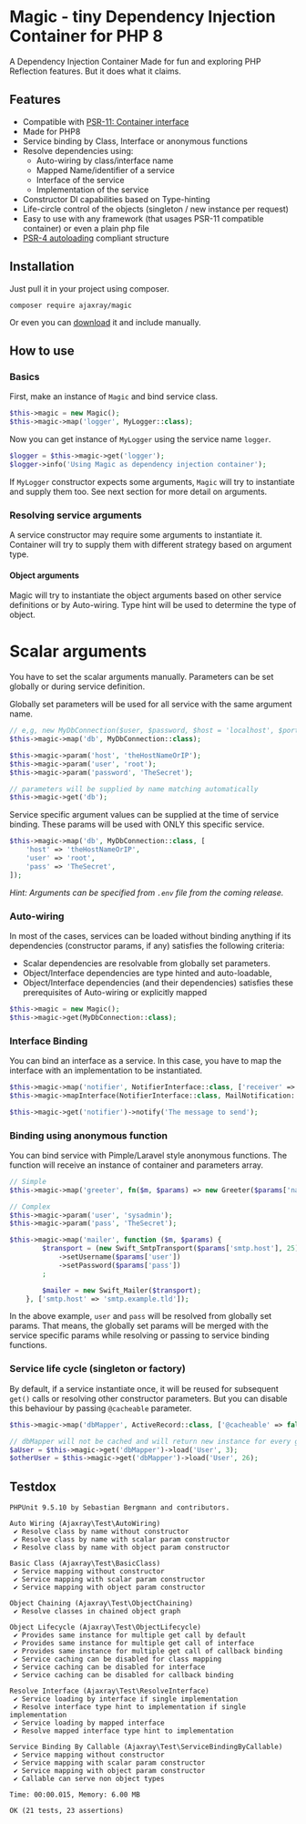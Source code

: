 Magic - tiny Dependency Injection Container for PHP 8
=========================

A Dependency Injection Container
Made for fun and exploring PHP Reflection features. 
But it does what it claims. 

Features
--------

* Compatible with [PSR-11: Container interface](https://www.php-fig.org/psr/psr-11/)
* Made for PHP8
* Service binding by Class, Interface or anonymous functions
* Resolve dependencies using:
  - Auto-wiring by class/interface name
  - Mapped Name/identifier of a service
  - Interface of the service
  - Implementation of the service
* Constructor DI capabilities based on Type-hinting
* Life-circle control of the objects (singleton / new instance per request)
* Easy to use with any framework (that usages PSR-11 compatible container) or even a plain php file
* [PSR-4 autoloading](https://www.php-fig.org/psr/psr-4/) compliant structure

## Installation

Just pull it in your project using composer.
```shell
composer require ajaxray/magic
```
Or even you can [download](https://github.com/ajaxray/magic/archive/refs/heads/main.zip) it and include manually.  

## How to use

### Basics 

First, make an instance of `Magic` and bind service class.
```php
$this->magic = new Magic();
$this->magic->map('logger', MyLogger::class);
```

Now you can get instance of `MyLogger` using the service name `logger`.
```php
$logger = $this->magic->get('logger');
$logger->info('Using Magic as dependency injection container');
```
If `MyLogger` constructor expects some arguments, `Magic` will try to instantiate and supply them too. 
See next section for more detail on arguments.

### Resolving service arguments
A service constructor may require some arguments to instantiate it. 
Container will try to supply them with different strategy based on argument type. 

#### Object arguments
Magic will try to instantiate the object arguments based on other service definitions or by Auto-wiring. 
Type hint will be used to determine the type of object.   

# Scalar arguments
You have to set the scalar arguments manually. 
Parameters can be set globally or during service definition.

Globally set parameters will be used for all service with the same argument name.
```php
// e,g, new MyDbConnection($user, $password, $host = 'localhost', $port = 3306);
$this->magic->map('db', MyDbConnection::class);

$this->magic->param('host', 'theHostNameOrIP');
$this->magic->param('user', 'root');
$this->magic->param('password', 'TheSecret');

// parameters will be supplied by name matching automatically
$this->magic->get('db');  
```

Service specific argument values can be supplied at the time of service binding. 
These params will be used with ONLY this specific service. 
```php
$this->magic->map('db', MyDbConnection::class, [
    'host' => 'theHostNameOrIP',
    'user' => 'root',
    'pass' => 'TheSecret',
]);
```

_Hint: Arguments can be specified from `.env` file from the coming release._ 

### Auto-wiring 

In most of the cases, services can be loaded without binding anything if its dependencies (constructor params, if any) 
satisfies the following criteria:
- Scalar dependencies are resolvable from globally set parameters.
- Object/Interface dependencies are type hinted and auto-loadable, 
- Object/Interface dependencies (and their dependencies) satisfies these prerequisites of Auto-wiring or explicitly mapped

```php
$this->magic = new Magic();
$this->magic->get(MyDbConnection::class);
```

### Interface Binding

You can bind an interface as a service. 
In this case, you have to map the interface with an implementation to be instantiated.
```php
$this->magic->map('notifier', NotifierInterface::class, ['receiver' => 'receiver@xyz.tld']);
$this->magic->mapInterface(NotifierInterface::class, MailNotification::class);

$this->magic->get('notifier')->notify('The message to send');
```

### Binding using anonymous function 
You can bind service with Pimple/Laravel style anonymous functions. 
The function will receive an instance of container and parameters array.
```php
// Simple
$this->magic->map('greeter', fn($m, $params) => new Greeter($params['name']), ['name' => 'ajaxray']);

// Complex
$this->magic->param('user', 'sysadmin');
$this->magic->param('pass', 'TheSecret');

$this->magic->map('mailer', function ($m, $params) {
        $transport = (new Swift_SmtpTransport($params['smtp.host'], 25))
            ->setUsername($params['user'])
            ->setPassword($params['pass'])
        ;

        $mailer = new Swift_Mailer($transport);        
    }, ['smtp.host' => 'smtp.example.tld']);
```
In the above example, `user` and `pass` will be resolved from globally set params. 
That means, the globally set params will be merged with the service specific params while resolving or passing to service binding functions.

### Service life cycle (singleton or factory)

By default, if a service instantiate once, it will be reused for subsequent `get()` calls or resolving other constructor parameters.
But you can disable this behaviour by passing `@cacheable` parameter.
```php
$this->magic->map('dbMapper', ActiveRecord::class, ['@cacheable' => false]);

// dbMapper will not be cached and will return new instance for every get() call
$aUser = $this->magic->get('dbMapper')->load('User', 3);
$otherUser = $this->magic->get('dbMapper')->load('User', 26);
```

## Testdox
```text
PHPUnit 9.5.10 by Sebastian Bergmann and contributors.

Auto Wiring (Ajaxray\Test\AutoWiring)
 ✔ Resolve class by name without constructor
 ✔ Resolve class by name with scalar param constructor
 ✔ Resolve class by name with object param constructor

Basic Class (Ajaxray\Test\BasicClass)
 ✔ Service mapping without constructor
 ✔ Service mapping with scalar param constructor
 ✔ Service mapping with object param constructor

Object Chaining (Ajaxray\Test\ObjectChaining)
 ✔ Resolve classes in chained object graph

Object Lifecycle (Ajaxray\Test\ObjectLifecycle)
 ✔ Provides same instance for multiple get call by default
 ✔ Provides same instance for multiple get call of interface
 ✔ Provides same instance for multiple get call of callback binding
 ✔ Service caching can be disabled for class mapping
 ✔ Service caching can be disabled for interface
 ✔ Service caching can be disabled for callback binding

Resolve Interface (Ajaxray\Test\ResolveInterface)
 ✔ Service loading by interface if single implementation
 ✔ Resolve interface type hint to implementation if single implementation
 ✔ Service loading by mapped interface
 ✔ Resolve mapped interface type hint to implementation

Service Binding By Callable (Ajaxray\Test\ServiceBindingByCallable)
 ✔ Service mapping without constructor
 ✔ Service mapping with scalar param constructor
 ✔ Service mapping with object param constructor
 ✔ Callable can serve non object types

Time: 00:00.015, Memory: 6.00 MB

OK (21 tests, 23 assertions)
```